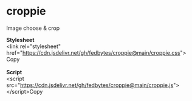 # croppie
Image choose &amp; crop

<b>Stylesheet</b><br>
&lt;link rel="stylesheet" href="https://cdn.jsdelivr.net/gh/fedbytes/croppie@main/croppie.css"&gt; <copy-button target-text="<link rel='stylesheet' href='https://cdn.jsdelivr.net/gh/fedbytes/croppie@main/croppie.css'>">Copy</copy-button>
<br><br>
<b>Script</b><br>
&lt;script src="https://cdn.jsdelivr.net/gh/fedbytes/croppie@main/croppie.js"&gt; &lt;/script&gt;<copy-button target-text="<script src='https://cdn.jsdelivr.net/gh/fedbytes/croppie@main/croppie.js'></script>">Copy</copy-button>
